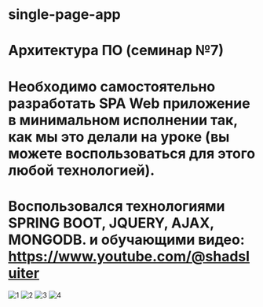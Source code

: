 # single-page-app
# Архитектура ПО (семинар №7) 
# Необходимо самостоятельно разработать SPA Web приложение в минимальном исполнении так, как мы это делали на уроке (вы можете воспользоваться для этого любой технологией).

# Воспользовался технологиями SPRING BOOT, JQUERY, AJAX, MONGODB. и обучающими видео: https://www.youtube.com/@shadsluiter


![1](https://github.com/pashtetrus33/single-page-app/assets/86385554/f3582993-cf96-4e6a-8c8d-a68f11091ba9)
![2](https://github.com/pashtetrus33/single-page-app/assets/86385554/9f70daf2-7925-4054-b5b8-8530ad23617d)
![3](https://github.com/pashtetrus33/single-page-app/assets/86385554/c4ef7017-d4e8-47a6-97d0-5156411d7347)
![4](https://github.com/pashtetrus33/single-page-app/assets/86385554/17b9a7c4-aff3-4345-a339-489ce7ee7719)
